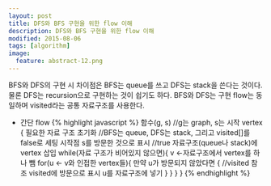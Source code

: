 ```yaml
---
layout: post
title: DFS와 BFS 구현을 위한 flow 이해
description: DFS와 BFS 구현을 위한 flow 이해
modified: 2015-08-06
tags: [algorithm]
image:
  feature: abstract-12.png
---
```


BFS와 DFS의 구현 시 차이점은 BFS는 queue를 쓰고 DFS는 stack을 쓴다는 것이다. 물론 DFS는 recursion으로 구현하는 것이 쉽기도 하다.
BFS와 DFS는 구현 flow는 동일하며 visited라는 공통 자료구조를 사용한다.  

- 간단 flow 
{% highlight javascript %}
함수(g, s) //g는 graph, s는 시작 vertex
{
  필요한 자료 구조 초기화 //BFS는 queue, DFS는 stack, 그리고 visited[]를 false로 세팅
  시작점 s를 방문한 것으로 표시 //true
  자료구조(queue나 stack)에 vertex 삽입
  while(자료 구조가 비어있지 않으면){
    v <-자료구조에서 vertex를 하나 뺌
    for(u <- v와 인접한 vertex들){
      만약 u가 방문되지 않았다면 { //visited 참조
        visited에 방문으로 표시
        u를 자료구조에 넣기
      }
    }
  }
}
{% endhighlight %}

